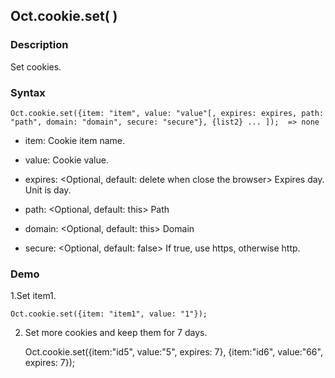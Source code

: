 ## Oct.cookie.set( )

### Description

Set cookies.

### Syntax
	Oct.cookie.set({item: "item", value: "value"[, expires: expires, path: "path", domain: "domain", secure: "secure"}, {list2} ... ]);  => none

- item: <String> <Essential> Cookie item name.

- value: <String> <Essential> Cookie value.

- expires: <Number> <Optional, default: delete when close the browser> Expires day. Unit is day.

- path: <String> <Optional, default: this> Path

- domain: <String> <Optional, default: this> Domain

- secure: <Bool> <Optional, default: false> If true, use https, otherwise http.

### Demo

1.Set item1.

	Oct.cookie.set({item: "item1", value: "1"});

2. Set more cookies and keep them for 7 days.

	Oct.cookie.set({item:"id5", value:"5", expires: 7}, {item:"id6", value:"66", expires: 7});